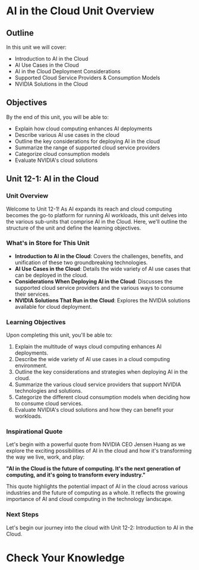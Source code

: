 # AI in the Cloud Unit Overview

## Outline
In this unit we will cover:
- Introduction to AI in the Cloud
- AI Use Cases in the Cloud
- AI in the Cloud Deployment Considerations
- Supported Cloud Service Providers & Consumption Models
- NVIDIA Solutions in the Cloud

## Objectives
By the end of this unit, you will be able to:
- Explain how cloud computing enhances AI deployments
- Describe various AI use cases in the cloud
- Outline the key considerations for deploying AI in the cloud
- Summarize the range of supported cloud service providers
- Categorize cloud consumption models
- Evaluate NVIDIA's cloud solutions

## Unit 12-1: AI in the Cloud

### Unit Overview
Welcome to Unit 12-1! As AI expands its reach and cloud computing becomes the go-to platform for running AI workloads, this unit delves into the various sub-units that comprise AI in the Cloud. Here, we'll outline the structure of the unit and define the learning objectives.

### What's in Store for This Unit
- **Introduction to AI in the Cloud**: Covers the challenges, benefits, and unification of these two groundbreaking technologies.
- **AI Use Cases in the Cloud**: Details the wide variety of AI use cases that can be deployed in the cloud.
- **Considerations When Deploying AI in the Cloud**: Discusses the supported cloud service providers and the various ways to consume their services.
- **NVIDIA Solutions That Run in the Cloud**: Explores the NVIDIA solutions available for cloud deployment.

### Learning Objectives
Upon completing this unit, you'll be able to:
1. Explain the multitude of ways cloud computing enhances AI deployments.
2. Describe the wide variety of AI use cases in a cloud computing environment.
3. Outline the key considerations and strategies when deploying AI in the cloud.
4. Summarize the various cloud service providers that support NVIDIA technologies and solutions.
5. Categorize the different cloud consumption models when deciding how to consume cloud services.
6. Evaluate NVIDIA's cloud solutions and how they can benefit your workloads.

### Inspirational Quote
Let's begin with a powerful quote from NVIDIA CEO Jensen Huang as we explore the exciting possibilities of AI in the cloud and how it's transforming the way we live, work, and play:

**"AI in the Cloud is the future of computing. It's the next generation of computing, and it's going to transform every industry."**

This quote highlights the potential impact of AI in the cloud across various industries and the future of computing as a whole. It reflects the growing importance of AI and cloud computing in the technology landscape.

### Next Steps
Let's begin our journey into the cloud with Unit 12-2: Introduction to AI in the Cloud.

# Check Your Knowledge
